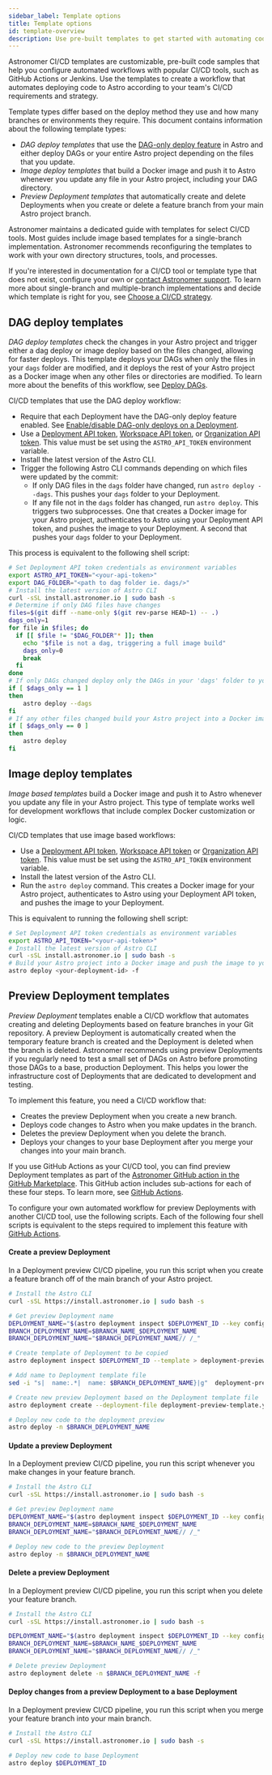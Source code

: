 ```yaml
---
sidebar_label: Template options
title: Template options
id: template-overview
description: Use pre-built templates to get started with automating code deploys
---
```


Astronomer CI/CD templates are customizable, pre-built code samples that help you configure automated workflows with popular CI/CD tools, such as GitHub Actions or Jenkins. Use the templates to create a workflow that automates deploying code to Astro according to your team's CI/CD requirements and strategy.

Template types differ based on the deploy method they use and how many branches or environments they require. This document contains information about the following template types:

- _DAG deploy templates_ that use the [DAG-only deploy feature](deploy-dags.md) in Astro and either deploy DAGs or your entire Astro project depending on the files that you update.
- _Image deploy templates_ that build a Docker image and push it to Astro whenever you update any file in your Astro project, including your DAG directory.
- _Preview Deployment templates_ that automatically create and delete Deployments when you create or delete a feature branch from your main Astro project branch.

Astronomer maintains a dedicated guide with templates for select CI/CD tools. Most guides include image based templates for a single-branch implementation. Astronomer recommends reconfiguring the templates to work with your own directory structures, tools, and processes.

If you're interested in documentation for a CI/CD tool or template type that does not exist, configure your own or [contact Astronomer support](https://cloud.astronomer.io/open-support-request). To learn more about single-branch and multiple-branch implementations and decide which template is right for you, see [Choose a CI/CD strategy](set-up-ci-cd.md).

## DAG deploy templates

_DAG deploy templates_ check the changes in your Astro project and trigger either a dag deploy or image deploy based on the files changed, allowing for faster deploys. This template deploys your DAGs when only the files in your `dags` folder are modified, and it deploys the rest of your Astro project as a Docker image when any other files or directories are modified. To learn more about the benefits of this workflow, see [Deploy DAGs](deploy-dags.md).

CI/CD templates that use the DAG deploy workflow:

- Require that each Deployment have the DAG-only deploy feature enabled. See [Enable/disable DAG-only deploys on a Deployment](deploy-dags.md#enable-or-disable-dag-only-deploys-on-a-deployment).
- Use a [Deployment API token](deployment-api-tokens.md), [Workspace API token](workspace-api-tokens.md), or [Organization API token](organization-api-tokens.md). This value must be set using the `ASTRO_API_TOKEN` environment variable.
- Install the latest version of the Astro CLI.
- Trigger the following Astro CLI commands depending on which files were updated by the commit:
    - If only DAG files in the `dags` folder have changed, run `astro deploy --dags`. This pushes your `dags` folder to your Deployment.
    - If any file not in the `dags` folder has changed, run `astro deploy`. This triggers two subprocesses. One that creates a Docker image for your Astro project, authenticates to Astro using your Deployment API token, and pushes the image to your Deployment. A second that pushes your `dags` folder to your Deployment.

This process is equivalent to the following shell script:

```bash
# Set Deployment API token credentials as environment variables
export ASTRO_API_TOKEN="<your-api-token>"
export DAG_FOLDER="<path to dag folder ie. dags/>"
# Install the latest version of Astro CLI
curl -sSL install.astronomer.io | sudo bash -s
# Determine if only DAG files have changes
files=$(git diff --name-only $(git rev-parse HEAD~1) -- .)
dags_only=1
for file in $files; do
  if [[ $file != "$DAG_FOLDER"* ]]; then
    echo "$file is not a dag, triggering a full image build"
    dags_only=0
    break
  fi
done
# If only DAGs changed deploy only the DAGs in your 'dags' folder to your Deployment
if [ $dags_only == 1 ]
then
    astro deploy --dags
fi
# If any other files changed build your Astro project into a Docker image, push the image to your Deployment, and then push and DAG changes
if [ $dags_only == 0 ]
then
    astro deploy
fi
```

## Image deploy templates

_Image based templates_ build a Docker image and push it to Astro whenever you update any file in your Astro project. This type of template works well for development workflows that include complex Docker customization or logic.

CI/CD templates that use image based workflows:

- Use a [Deployment API token](deployment-api-tokens.md), [Workspace API token](workspace-api-tokens.md) or [Organization API token](organization-api-tokens.md). This value must be set using the `ASTRO_API_TOKEN` environment variable.
- Install the latest version of the Astro CLI.
- Run the `astro deploy` command. This creates a Docker image for your Astro project, authenticates to Astro using your Deployment API token, and pushes the image to your Deployment.

This is equivalent to running the following shell script:

```bash
# Set Deployment API token credentials as environment variables
export ASTRO_API_TOKEN="<your-api-token>"
# Install the latest version of Astro CLI
curl -sSL install.astronomer.io | sudo bash -s
# Build your Astro project into a Docker image and push the image to your Deployment
astro deploy <your-deployment-id> -f
```

## Preview Deployment templates

_Preview Deployment_ templates enable a CI/CD workflow that automates creating and deleting Deployments based on feature branches in your Git repository. A preview Deployment is automatically created when the temporary feature branch is created and the Deployment is deleted when the branch is deleted. Astronomer recommends using preview Deployments if you regularly need to test a small set of DAGs on Astro before promoting those DAGs to a base, production Deployment. This helps you lower the infrastructure cost of Deployments that are dedicated to development and testing.

To implement this feature, you need a CI/CD workflow that:

- Creates the preview Deployment when you create a new branch.
- Deploys code changes to Astro when you make updates in the branch.
- Deletes the preview Deployment when you delete the branch.
- Deploys your changes to your base Deployment after you merge your changes into your main branch.

If you use GitHub Actions as your CI/CD tool, you can find preview Deployment templates as part of the [Astronomer GitHub action in the GitHub Marketplace](https://github.com/astronomer/deploy-action/tree/deployment-preview#deployment-preview-templates). This GitHub action includes sub-actions for each of these four steps. To learn more, see [GitHub Actions](ci-cd-templates/github-actions-deployment-preview.md).

To configure your own automated workflow for preview Deployments with another CI/CD tool, use the following scripts. Each of the following four shell scripts is equivalent to the steps required to implement this feature with [GitHub Actions](ci-cd-templates/github-actions-deployment-preview.md).

#### Create a preview Deployment

In a Deployment preview CI/CD pipeline, you run this script when you create a feature branch off of the main branch of your Astro project.

```bash
# Install the Astro CLI
curl -sSL https://install.astronomer.io | sudo bash -s

# Get preview Deployment name
DEPLOYMENT_NAME="$(astro deployment inspect $DEPLOYMENT_ID --key configuration.name)"
BRANCH_DEPLOYMENT_NAME=$BRANCH_NAME_$DEPLOYMENT_NAME
BRANCH_DEPLOYMENT_NAME="$BRANCH_DEPLOYMENT_NAME// /_"

# Create template of Deployment to be copied
astro deployment inspect $DEPLOYMENT_ID --template > deployment-preview-template.yaml # automatically creates deployment-preview-template.yaml file

# Add name to Deployment template file
sed -i "s|  name:.*|  name: $BRANCH_DEPLOYMENT_NAME}|g"  deployment-preview-template.yaml

# Create new preview Deployment based on the Deployment template file
astro deployment create --deployment-file deployment-preview-template.yaml

# Deploy new code to the deployment preview
astro deploy -n $BRANCH_DEPLOYMENT_NAME
```

#### Update a preview Deployment

In a Deployment preview CI/CD pipeline, you run this script whenever you make changes in your feature branch.

```bash
# Install the Astro CLI
curl -sSL https://install.astronomer.io | sudo bash -s

# Get preview Deployment name
DEPLOYMENT_NAME="$(astro deployment inspect $DEPLOYMENT_ID --key configuration.name)"
BRANCH_DEPLOYMENT_NAME=$BRANCH_NAME_$DEPLOYMENT_NAME
BRANCH_DEPLOYMENT_NAME="$BRANCH_DEPLOYMENT_NAME// /_"

# Deploy new code to the preview Deployment
astro deploy -n $BRANCH_DEPLOYMENT_NAME
```

#### Delete a preview Deployment

In a Deployment preview CI/CD pipeline, you run this script when you delete your feature branch.

```bash
# Install the Astro CLI
curl -sSL https://install.astronomer.io | sudo bash -s

DEPLOYMENT_NAME="$(astro deployment inspect $DEPLOYMENT_ID --key configuration.name)"
BRANCH_DEPLOYMENT_NAME=$BRANCH_NAME_$DEPLOYMENT_NAME
BRANCH_DEPLOYMENT_NAME="$BRANCH_DEPLOYMENT_NAME// /_"

# Delete preview Deployment
astro deployment delete -n $BRANCH_DEPLOYMENT_NAME -f
```

#### Deploy changes from a preview Deployment to a base Deployment

In a Deployment preview CI/CD pipeline, you run this script when you merge your feature branch into your main branch.

```bash
# Install the Astro CLI
curl -sSL https://install.astronomer.io | sudo bash -s

# Deploy new code to base Deployment
astro deploy $DEPLOYMENT_ID
```
